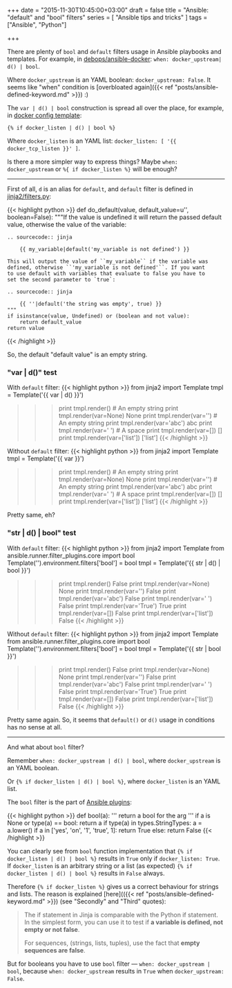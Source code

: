 +++
date = "2015-11-30T10:45:00+03:00"
draft = false
title = "Ansible: \"default\" and \"bool\" filters"
series = [ "Ansible tips and tricks" ]
tags = ["Ansible", "Python"]

+++

There are plenty of ```bool``` and ```default``` filters usage in Ansible playbooks and templates. For example, in [debops/ansible-docker](https://github.com/debops/ansible-docker/blob/master/tasks/main.yml): ```when: docker_upstream| d() | bool```.

Where ```docker_upstream``` is an YAML boolean: ```docker_upstream: False```. It seems like "when" condition is [overbloated again]({{< ref "posts/ansible-defined-keyword.md" >}}) :)  

The ```var | d() | bool``` construction is spread all over the place, for example, in [docker config template](https://github.com/debops/ansible-docker/blob/master/templates/etc/default/docker.j2):
 
```
{% if docker_listen | d() | bool %}
```

Where ```docker_listen``` is an YAML list: ```docker_listen: [ '{{ docker_tcp_listen }}' ]```.

Is there a more simpler way to express things? Maybe ```when: docker_upstream``` or ```%{ if docker_listen %}``` will be enough?

---

First of all, ```d``` is an alias for ```default```, and ```default``` filter is defined in [jinja2/filters.py](https://github.com/mitsuhiko/jinja2/blob/master/jinja2/filters.py):

{{< highlight python >}}
def do_default(value, default_value=u'', boolean=False):
    """If the value is undefined it will return the passed default value,
    otherwise the value of the variable:

    .. sourcecode:: jinja

        {{ my_variable|default('my_variable is not defined') }}

    This will output the value of ``my_variable`` if the variable was
    defined, otherwise ``'my_variable is not defined'``. If you want
    to use default with variables that evaluate to false you have to
    set the second parameter to `true`:

    .. sourcecode:: jinja

        {{ ''|default('the string was empty', true) }}
    """
    if isinstance(value, Undefined) or (boolean and not value):
        return default_value
    return value
{{< /highlight >}}

So, the default "default value" is an empty string.

### "var | d()" test

With ```default``` filter:
{{< highlight python >}}
from jinja2 import Template
tmpl = Template('{{ var | d() }}')
>>> print tmpl.render()
                                  # An empty string
>>> print tmpl.render(var=None)
None
>>> print tmpl.render(var='')
                                  # An empty string
>>> print tmpl.render(var='abc')
abc
>>> print tmpl.render(var=' ')
                                  # A space
>>> print tmpl.render(var=[])
[]
>>> print tmpl.render(var=['list'])
['list']
{{< /highlight >}}

Without ```default``` filter:
{{< highlight python >}}
from jinja2 import Template
tmpl = Template('{{ var }}')
>>> print tmpl.render()
                                  # An empty string
>>> print tmpl.render(var=None)
None
>>> print tmpl.render(var='')
                                  # An empty string
>>> print tmpl.render(var='abc')
abc
>>> print tmpl.render(var=' ')
                                  # A space
>>> print tmpl.render(var=[])
[]
>>> print tmpl.render(var=['list'])
['list']
{{< /highlight >}}

Pretty same, eh?

### "str | d() | bool" test

With ```default``` filter:
{{< highlight python >}}
from jinja2 import Template
from ansible.runner.filter_plugins.core import bool
Template('').environment.filters['bool'] = bool
tmpl = Template('{{ str | d() | bool }}')
>>> print tmpl.render()
False
>>> print tmpl.render(var=None)
None
>>> print tmpl.render(var='')
False
>>> print tmpl.render(var='abc')
False
>>> print tmpl.render(var=' ')
False
>>> print tmpl.render(var='True')
True
>>> print tmpl.render(var=[])
False
>>> print tmpl.render(var=['list'])
False
{{< /highlight >}}

Without ```default``` filter:
{{< highlight python >}}
from jinja2 import Template
from ansible.runner.filter_plugins.core import bool
Template('').environment.filters['bool'] = bool
tmpl = Template('{{ str | bool }}')
>>> print tmpl.render()
False
>>> print tmpl.render(var=None)
None
>>> print tmpl.render(var='')
False
>>> print tmpl.render(var='abc')
False
>>> print tmpl.render(var=' ')
False
>>> print tmpl.render(var='True')
True
>>> print tmpl.render(var=[])
False
>>> print tmpl.render(var=['list'])
False
{{< /highlight >}}

Pretty same again. So, it seems that ```default()``` or ```d()``` usage in conditions has no sense at all.

---

And what about ```bool``` filter?

Remember ```when: docker_upstream | d() | bool```, where ```docker_upstream``` is an YAML boolean.

Or ```{% if docker_listen | d() | bool %}```, where ```docker_listen``` is an YAML list.

The ```bool``` filter is the part of [Ansible plugins](https://github.com/ansible/ansible/blob/devel/lib/ansible/plugins/filter/core.py):

{{< highlight python >}}
def bool(a):
    ''' return a bool for the arg '''
    if a is None or type(a) == bool:
        return a
    if type(a) in types.StringTypes:
        a = a.lower()
    if a in ['yes', 'on', '1', 'true', 1]:
        return True
    else:
        return False
{{< /highlight >}}

You can clearly see from ```bool``` function implementation that ```{% if docker_listen | d() | bool %}``` results in ```True``` only if ```docker_listen: True```. If ```docker_listen``` is an arbitrary string or a list (as expected) ```{% if docker_listen | d() | bool %}``` results in ```False``` always.
 
Therefore ```{% if docker_listen %}``` gives us a correct behaviour for strings and lists. The reason is explained [here](({{< ref "posts/ansible-defined-keyword.md" >}}) (see "Secondly" and "Third" quotes): 

> The if statement in Jinja is comparable with the Python if statement. In the simplest form, you can use it to test if **a variable is defined, not empty or not false**.
>
> For sequences, (strings, lists, tuples), use the fact that **empty sequences are false**.

But for booleans you have to use ```bool``` filter — ```when: docker_upstream | bool```, because ```when: docker_upstream``` results in ```True``` when ```docker_upstream: False```.
